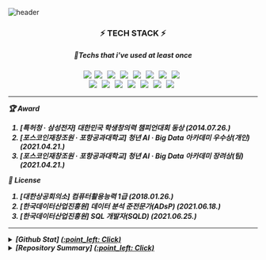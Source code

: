 ![header](https://capsule-render.vercel.app/api?type=wave&color=auto&height=300&section=header&text=😄&fontSize=90)

<h3 align="center"><b>⚡ TECH STACK ⚡</b></h3>
<h5 align="center"><b>🤔Techs that i've used at least once</b><h5>  
<p align="center">  
<img src="https://img.shields.io/badge/Python-3766AB?style=flat-square&logo=Python&logoColor=white"/></a>&nbsp 
<img src="https://img.shields.io/badge/c-A8B9CC?style=flat-square&logo=C&logoColor=white"/></a> &nbsp 
<img src="https://img.shields.io/badge/c++-00599C?style=flat-square&logo=C%2B%2B&logoColor=white"/></a> &nbsp 
<img src="https://img.shields.io/badge/Java-007396?style=flat-square&logo=Java&logoColor=white"/></a> &nbsp
<img src="https://img.shields.io/badge/HTML5-E34F26?style=flat-square&logo=HTML5&logoColor=white"/></a> &nbsp
<img src="https://img.shields.io/badge/CSS3-1572B6?style=flat-square&logo=CSS3&logoColor=white"/></a> &nbsp
<img src="https://img.shields.io/badge/JavaScript-F7DF1E?style=flat-square&logo=JavaScript&logoColor=white"/></a> &nbsp
<img src="https://img.shields.io/badge/RStudio-75AADB?style=flat-square&logo=R&logoColor=white"/></a> &nbsp
</br>
<img src="https://img.shields.io/badge/NumPy-013243?style=flat-square&logo=NumPy&logoColor=white"/></a> &nbsp
<img src="https://img.shields.io/badge/pandas-150458?style=flat-square&logo=pandas&logoColor=white"/></a> &nbsp
<img src="https://img.shields.io/badge/scikit-learn-F7931E?style=flat-square&logo=scikit-learn&logoColor=white"/></a> &nbsp
<img src="https://img.shields.io/badge/Keras-D00000?style=flat-square&logo=Keras&logoColor=white"/></a> &nbsp 
<img src="https://img.shields.io/badge/PyTorch-EE4C2C?style=flat-square&logo=PyTorch&logoColor=white"/></a> &nbsp
<img src="https://img.shields.io/badge/OpenCV-5C3EE8?style=flat-square&logo=OpenCV&logoColor=white"/></a> &nbsp 
<img src="https://img.shields.io/badge/MySQL-4479A1?style=flat-square&logo=MySQL&logoColor=white"/></a> &nbsp </p>

---
:trophy: Award    
1. [특허청 · 삼성전자] 대한민국 학생창의력 챔피언대회 **동상** (2014.07.26.)  
2. [포스코인재창조원 · 포항공과대학교] 청년 AI · Big Data 아카데미 **우수상(개인)** (2021.04.21.)  
3. [포스코인재창조원 · 포항공과대학교] 청년 AI · Big Data 아카데미 **장려상(팀)** (2021.04.21.)  

:page_with_curl: License    
1. [대한상공회의소] 컴퓨터활용능력 1급 (2018.01.26.)  
2. [한국데이터산업진흥원] 데이터 분석 준전문가(ADsP) (2021.06.18.)  
3. [한국데이터산업진흥원] SQL 개발자(SQLD) (2021.06.25.)  
---
<details markdown="1">
<summary> [Github Stat] <U>(:point_left: Click)</U> </summary>

 [![DongHyeon KIM's github stats](https://github-readme-stats.vercel.app/api?username=colin9597)](https://github.com/anuraghazra/github-readme-stats)
</details>

<details markdown="1">
<summary> [Repository Summary] <U>(:point_left: Click)</U> </summary>
<div><h4> :office:POSCO 청년 AI · Big Data 아카데미 </h4>

1. Analysis_Of_Fine_Dust_Factor : <A href="https://github.com/colin9597/Analysis_Of_Fine_Dust_Factors">[repo]</A><br/>  
2. Analysis_Of_Scale_Defective_Rate_Factor : <A href="https://github.com/colin9597/Analysis_Of_Scale_Defective_Rate_Factor">[repo]</A><br/>
3. Analysis_Of_Credit_Card_Company_Data : <A href="https://github.com/colin9597/Analysis_Of_Credit_Card_Company_Data">[repo]</A><br/> 
4. Autonomous_Driving_And_Platooning : <A href="https://github.com/colin9597/Autonomous_Driving_And_Platooning">[repo]</A><br/></div>  
<div><h4> :fire:Contest </h4>

1. [KDX] Visualization_Consumption_Trends_After_COVID-19: <A href="https://github.com/colin9597/Visualization_Consumption_Trends_After_COVID-19">[repo]</A><br/>  
2. [DACON] NLP_based_Climate_Technology_Classification  : [repo]</A><br/></div>
</details>
<!--
**colin9597/colin9597** is a ✨ _special_ ✨ repository because its `README.md` (this file) appears on your GitHub profile.

Here are some ideas to get you started:

- 🔭 I’m currently working on ...
- 🌱 I’m currently learning ...
- 👯 I’m looking to collaborate on ...
- 🤔 I’m looking for help with ...
- 💬 Ask me about ...
- 📫 How to reach me: ...
- 😄 Pronouns: ...
- ⚡ Fun fact: ...
-->
